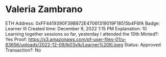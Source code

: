 # Valeria Zambrano

ETH Address: 0xFF4419390F39B872E4706f319019F18515b4F6fA
Badge: Learner III
Created time: December 9, 2022 1:15 PM
Explanation: 10 Learning together sessions so far, yesterday I attended the 10th 
Minted?: Yes
Proof: https://s3.amazonaws.com/pf-user-files-01/u-83656/uploads/2022-12-09/lk03vlk/Learner%20III.jpeg
Status: Approved
Transaction?: No